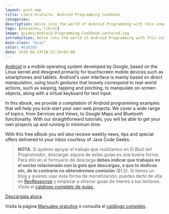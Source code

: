 ```yaml
---
layout: post.amp
title: Libro Gratuito. Android Programming Cookbook
categories: 
description: Delve into the world of Android Programming with this compact cookbook that introduces common recipes for the Android platform!
tags: [manuales, libros]
image: guides/Android-Programming-Cookbook-centered.jpg
introduction: Delve into the world of Android Programming with this compact cookbook that introduces common recipes for the Android platform!
main-class: "misc"
color: #61B38D
date: 2016-08-24T10:22:59+02:00
---
```


<figure>
   <amp-img on="tap:lightbox1" role="button" tabindex="0" layout="responsive" src="/assets/img/guides/Android-Programming-Cookbook-centered.jpg" alt="{{ title }}" title="{{ title }}" width="800" height="420">
   </amp-img>
</figure>


[Android](/curso-programacion-android/ "Curso de Android") is a mobile operating system developed by Google, based on the Linux kernel and designed primarily for touchscreen mobile devices such as smartphones and tablets. Android's user interface is mainly based on direct manipulation, using touch gestures that loosely correspond to real-world actions, such as swiping, tapping and pinching, to manipulate on-screen objects, along with a virtual keyboard for text input.

In this ebook, we provide a compilation of Android programming examples that will help you kick-start your own web projects. We cover a wide range of topics, from Services and Views, to Google Maps and Bluetooth functionality. With our straightforward tutorials, you will be able to get your own projects up and running in minimum time.

With this free eBook you will also receive weekly news, tips and special offers delivered to your inbox courtesy of Java Code Geeks.

<!--ad-->

> **NOTA**: Si quieres apoyar el trabajo que realizamos en _El Baúl del Programador_, descargar alguna de estas guías es una buena forma. Para ello en el formuario de descarga **debes indicar que trabajas en el sector relacionado con la guía que descargas, a que te dedicas etc, de lo contrario no obtendremos comisión** ($1.5). Si tienes un blog y quieres usar esta forma de monetización, puedes darte de alta en [RevResponse](http://www.revresponse.com/join.php?refbrand=bashyc-blogspot "RevResponse") y empezar a ofrecer guías de interés a tus lectores. Visita el [catálogo completo de guías.](http://elbauldelprogramador.tradepub.com/category/information-technology/1207/ "Catálogo completo de Guías gratuítas")

<div class="button-post">
  <a href="http://bashyc-blogspot.tradepub.com/c/pubRD.mpl?sr=oc&_t=oc:&qf=w_java25" target="_blank">Descárgala ahora</a>
</div>

Visita la página [Manuales gratuitos][1] o consulta el [catálogo completo][2].

[1]: /manuales-gratuitos/
[2]: http://elbauldelprogramador.tradepub.com/category/information-technology/1207/ "Catálogo completo de Guías gratuítas "
